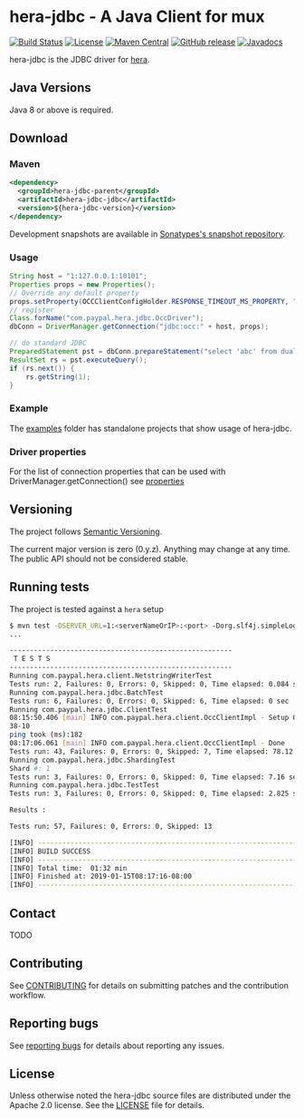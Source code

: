 # hera-jdbc - A Java Client for mux
[![Build Status](https://img.shields.io/travis/com/paypal/hera-jdbc.svg?style=flat-square)](https://travis-ci.com/paypal/hera-jdbc)
[![License](https://img.shields.io/badge/Licence-Apache%202.0-blue.svg?style=flat-square)](http://www.apache.org/licenses/LICENSE-2.0.html)
[![Maven Central](https://img.shields.io/maven-central/v/io.mux/hera-jdbc-core.svg?style=flat-square)](https://search.maven.org/#search%7Cga%7C1%7Cio.mux)
[![GitHub release](https://img.shields.io/github/release/paypal/hera-jdbc.svg?style=flat-square)](https://github.com/paypal/hera-jdbc/releases)
[![Javadocs](http://www.javadoc.io/badge/io/mux/hera-jdbc-core.svg)](http://www.javadoc.io/doc/io/mux/hera-jdbc-core)

hera-jdbc is the JDBC driver for [hera](https://github.com/paypal/hera).

## Java Versions

Java 8 or above is required.

## Download

### Maven
```xml
<dependency>
  <groupId>hera-jdbc-parent</groupId>
  <artifactId>hera-jdbc-jdbc</artifactId>
  <version>${hera-jdbc-version}</version>
</dependency>
```

Development snapshots are available in [Sonatypes's snapshot repository](https://oss.sonatype.org/content/repositories/snapshots/paypal/mux).

### Usage

```java
String host = "1:127.0.0.1:10101"; 
Properties props = new Properties();
// Override any default property
props.setProperty(OCCClientConfigHolder.RESPONSE_TIMEOUT_MS_PROPERTY, "3000");
// register
Class.forName("com.paypal.hera.jdbc.OccDriver");
dbConn = DriverManager.getConnection("jdbc:occ:" + host, props);

// do standard JDBC
PreparedStatement pst = dbConn.prepareStatement("select 'abc' from dual");
ResultSet rs = pst.executeQuery();
if (rs.next()) {
	rs.getString(1);
}
```

### Example

The [examples](examples) folder has standalone projects that show usage of hera-jdbc.

### Driver properties

For the list of connection properties that can be used with DriverManager.getConnection() see [properties](doc/properties.md)

## Versioning

The project follows [Semantic Versioning](http://semver.org/).

The current major version is zero (0.y.z). Anything may change at any time. The public API should not be considered stable.

## Running tests

The project is tested against a `hera` setup

```sh
$ mvn test -DSERVER_URL=1:<serverNameOrIP>:<port> -Dorg.slf4j.simpleLogger.defaultLogLevel=info
...

-------------------------------------------------------
 T E S T S
-------------------------------------------------------
Running com.paypal.hera.client.NetstringWriterTest
Tests run: 2, Failures: 0, Errors: 0, Skipped: 0, Time elapsed: 0.084 sec
Running com.paypal.hera.jdbc.BatchTest
Tests run: 6, Failures: 0, Errors: 0, Skipped: 6, Time elapsed: 0 sec
Running com.paypal.hera.jdbc.ClientTest
08:15:50.406 [main] INFO com.paypal.hera.client.OccClientImpl - Setup OK
38-10
ping took (ms):182
08:17:06.061 [main] INFO com.paypal.hera.client.OccClientImpl - Done
Tests run: 43, Failures: 0, Errors: 0, Skipped: 7, Time elapsed: 78.12 sec
Running com.paypal.hera.jdbc.ShardingTest
Shard #: 1
Tests run: 3, Failures: 0, Errors: 0, Skipped: 0, Time elapsed: 7.16 sec
Running com.paypal.hera.jdbc.TestTest
Tests run: 3, Failures: 0, Errors: 0, Skipped: 0, Time elapsed: 2.825 sec

Results :

Tests run: 57, Failures: 0, Errors: 0, Skipped: 13

[INFO] ------------------------------------------------------------------------
[INFO] BUILD SUCCESS
[INFO] ------------------------------------------------------------------------
[INFO] Total time:  01:32 min
[INFO] Finished at: 2019-01-15T08:17:16-08:00
[INFO] ------------------------------------------------------------------------
````

## Contact

TODO

## Contributing

See [CONTRIBUTING](CONTRIBUTING.md) for details on submitting patches and the contribution workflow.

## Reporting bugs

See [reporting bugs](doc/reporting_bugs.md) for details about reporting any issues.

## License

Unless otherwise noted the hera-jdbc source files are distributed under the Apache 2.0 license. See the [LICENSE](LICENSE.txt) file for details.
